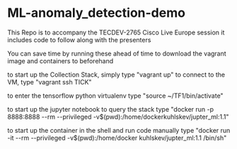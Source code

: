 # ML-anomaly_detection-demo

This Repo is to accompany the TECDEV-2765 Cisco Live Europe session
it includes code to follow along with the presenters

You can save time by running these ahead of time to download the vagrant image and containers to beforehand

to start up the Collection Stack, simply type "vagrant up"
to connect to the VM, type "vagrant ssh TICK"

to enter the tensorflow python virtualenv type "source ~/TF1/bin/activate"

to start up the jupyter notebook to query the stack type 
"docker run -p 8888:8888 --rm --privileged -v$(pwd):/home/dockerkuhlskev/jupter_ml:1.1"

to start up the container in the shell and run code manually type 
"docker run -it --rm --privileged -v$(pwd):/home/docker kuhlskev/jupter_ml:1.1 /bin/sh"
